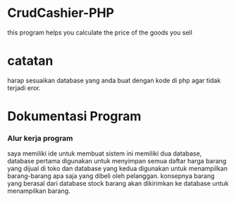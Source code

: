 # CrudCashier-PHP
this program helps you calculate the price of the goods you sell

#  catatan
harap sesuaikan database yang anda buat dengan kode di php agar tidak terjadi eror.

# Dokumentasi Program
### Alur kerja program
saya memiliki ide untuk membuat sistem ini memiliki dua database, database pertama digunakan untuk menyimpan semua daftar harga barang yang dijual di toko dan database yang kedua digunakan untuk menampilkan barang-barang apa saja yang dibeli oleh pelanggan. konsepnya barang yang berasal dari database stock barang akan dikirimkan ke database untuk menampilkan barang.
